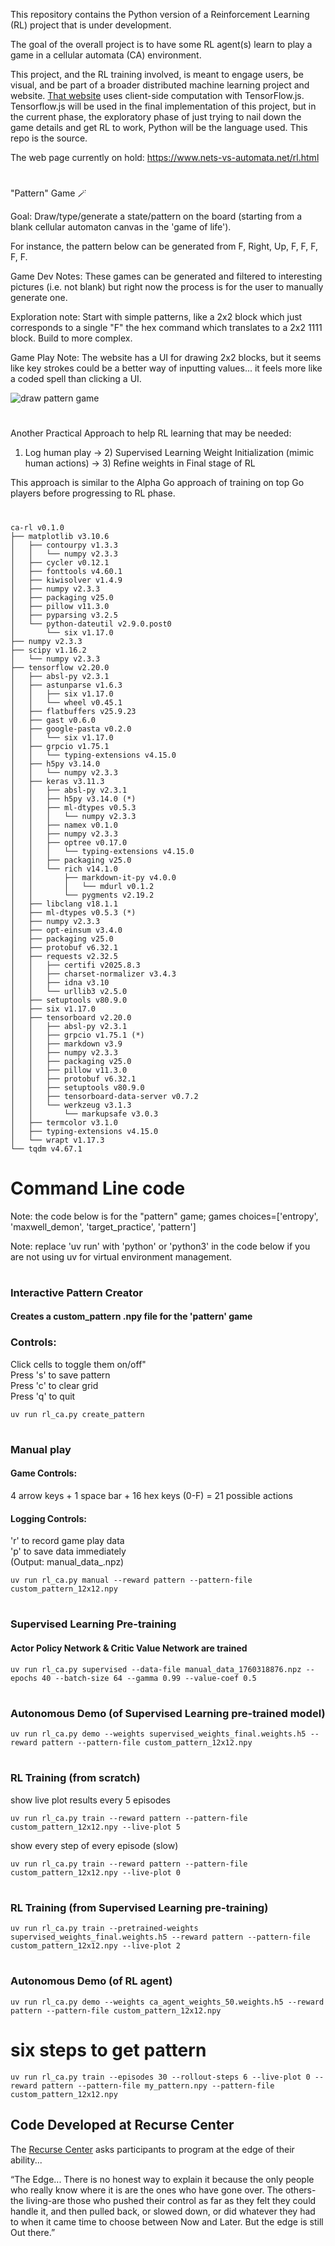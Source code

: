 This repository contains the Python version of a Reinforcement Learning (RL) project that is under development.

The goal of the overall project is to have some RL agent(s) learn to play a game in a cellular automata (CA) environment. 

This project, and the RL training involved, is meant to engage users, be visual, and be part of a broader distributed machine learning project and website. [That website](https://www.nets-vs-automata.net) uses client-side computation with TensorFlow.js. Tensorflow.js will be used in the final implementation of this project, but in the current phase, the exploratory phase of just trying to nail down the game details and get RL to work, Python will be the language used. This repo is the source.

The web page currently on hold:
https://www.nets-vs-automata.net/rl.html

#
"Pattern" Game 🪄

Goal: 
Draw/type/generate a state/pattern on the board (starting from a blank cellular automaton canvas in the 'game of life').  

For instance, the pattern below can be generated from F, Right, Up, F, F, F, F, F.


Game Dev Notes: These games can be generated and filtered to interesting pictures (i.e. not blank) but right now the process is for the user to manually generate one.

Exploration note: Start with simple patterns, like a 2x2 block which just corresponds to a single "F" the hex command which translates to a 2x2 1111 block. Build to more complex.

Game Play Note: The website has a UI for drawing 2x2 blocks, but it seems like key strokes could be a better way of inputting values... it feels more like a coded spell than clicking a UI.

![draw pattern game](F_left_up_F_F_F_F_F.png)

#
Another Practical Approach to help RL learning that may be needed:  

1) Log human play -> 2) Supervised Learning Weight Initialization (mimic human actions) -> 3) Refine weights in Final stage of RL 

This approach is similar to the Alpha Go approach of training on top Go players before progressing to RL phase.

#

```
ca-rl v0.1.0
├── matplotlib v3.10.6
│   ├── contourpy v1.3.3
│   │   └── numpy v2.3.3
│   ├── cycler v0.12.1
│   ├── fonttools v4.60.1
│   ├── kiwisolver v1.4.9
│   ├── numpy v2.3.3
│   ├── packaging v25.0
│   ├── pillow v11.3.0
│   ├── pyparsing v3.2.5
│   └── python-dateutil v2.9.0.post0
│       └── six v1.17.0
├── numpy v2.3.3
├── scipy v1.16.2
│   └── numpy v2.3.3
├── tensorflow v2.20.0
│   ├── absl-py v2.3.1
│   ├── astunparse v1.6.3
│   │   ├── six v1.17.0
│   │   └── wheel v0.45.1
│   ├── flatbuffers v25.9.23
│   ├── gast v0.6.0
│   ├── google-pasta v0.2.0
│   │   └── six v1.17.0
│   ├── grpcio v1.75.1
│   │   └── typing-extensions v4.15.0
│   ├── h5py v3.14.0
│   │   └── numpy v2.3.3
│   ├── keras v3.11.3
│   │   ├── absl-py v2.3.1
│   │   ├── h5py v3.14.0 (*)
│   │   ├── ml-dtypes v0.5.3
│   │   │   └── numpy v2.3.3
│   │   ├── namex v0.1.0
│   │   ├── numpy v2.3.3
│   │   ├── optree v0.17.0
│   │   │   └── typing-extensions v4.15.0
│   │   ├── packaging v25.0
│   │   └── rich v14.1.0
│   │       ├── markdown-it-py v4.0.0
│   │       │   └── mdurl v0.1.2
│   │       └── pygments v2.19.2
│   ├── libclang v18.1.1
│   ├── ml-dtypes v0.5.3 (*)
│   ├── numpy v2.3.3
│   ├── opt-einsum v3.4.0
│   ├── packaging v25.0
│   ├── protobuf v6.32.1
│   ├── requests v2.32.5
│   │   ├── certifi v2025.8.3
│   │   ├── charset-normalizer v3.4.3
│   │   ├── idna v3.10
│   │   └── urllib3 v2.5.0
│   ├── setuptools v80.9.0
│   ├── six v1.17.0
│   ├── tensorboard v2.20.0
│   │   ├── absl-py v2.3.1
│   │   ├── grpcio v1.75.1 (*)
│   │   ├── markdown v3.9
│   │   ├── numpy v2.3.3
│   │   ├── packaging v25.0
│   │   ├── pillow v11.3.0
│   │   ├── protobuf v6.32.1
│   │   ├── setuptools v80.9.0
│   │   ├── tensorboard-data-server v0.7.2
│   │   └── werkzeug v3.1.3
│   │       └── markupsafe v3.0.3
│   ├── termcolor v3.1.0
│   ├── typing-extensions v4.15.0
│   └── wrapt v1.17.3
└── tqdm v4.67.1
```

# Command Line code 
Note: the code below is for the "pattern" game; games choices=['entropy', 'maxwell_demon', 'target_practice', 'pattern']  

Note: replace 'uv run' with 'python' or 'python3' in the code below if you are not using uv for virtual environment management. 
#


### Interactive Pattern Creator
#### Creates a custom_pattern .npy file for the 'pattern' game
### Controls:
Click cells to toggle them on/off"  
Press 's' to save pattern  
Press 'c' to clear grid  
Press 'q' to quit  
```
uv run rl_ca.py create_pattern
```
#

### Manual play 
#### Game Controls: 
4 arrow keys + 1 space bar + 16 hex keys (0-F) = 21 possible actions
#### Logging Controls:
'r' to record game play data  
'p' to save data immediately  
(Output: manual_data_<timestamp>.npz)
```
uv run rl_ca.py manual --reward pattern --pattern-file custom_pattern_12x12.npy
```
#

### Supervised Learning Pre-training 
#### Actor Policy Network & Critic Value Network are trained
```
uv run rl_ca.py supervised --data-file manual_data_1760318876.npz --epochs 40 --batch-size 64 --gamma 0.99 --value-coef 0.5
```
#

### Autonomous Demo (of Supervised Learning pre-trained model)
```
uv run rl_ca.py demo --weights supervised_weights_final.weights.h5 --reward pattern --pattern-file custom_pattern_12x12.npy
```
#

### RL Training (from scratch) 
show live plot results every 5 episodes
```
uv run rl_ca.py train --reward pattern --pattern-file custom_pattern_12x12.npy --live-plot 5
```

show every step of every episode (slow)
```
uv run rl_ca.py train --reward pattern --pattern-file custom_pattern_12x12.npy --live-plot 0
```
#

### RL Training (from Supervised Learning pre-training)
```
uv run rl_ca.py train --pretrained-weights supervised_weights_final.weights.h5 --reward pattern --pattern-file custom_pattern_12x12.npy --live-plot 2
```
#

### Autonomous Demo (of RL agent)
```
uv run rl_ca.py demo --weights ca_agent_weights_50.weights.h5 --reward pattern --pattern-file custom_pattern_12x12.npy
```
#

# six steps to get pattern
```
uv run rl_ca.py train --episodes 30 --rollout-steps 6 --live-plot 0 --reward pattern --pattern-file my_pattern.npy --pattern-file custom_pattern_12x12.npy
```

## Code Developed at Recurse Center
The [Recurse Center](https://www.recurse.com/) asks participants to program at the edge of their ability...

“The Edge... There is no honest way to explain it because the only people who really know where it is are the ones who have gone over. The others-the living-are those who pushed their control as far as they felt they could handle it, and then pulled back, or slowed down, or did whatever they had to when it came time to choose between Now and Later. But the edge is still Out there.”